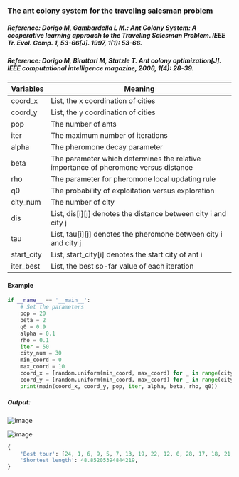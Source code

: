 ### The ant colony system for the traveling salesman problem

##### Reference: Dorigo M, Gambardella L M.: Ant Colony System: A cooperative learning approach to the Traveling Salesman Problem. IEEE Tr. Evol. Comp. 1, 53-66[J]. 1997, 1(1): 53-66.

##### Reference: Dorigo M, Birattari M, Stutzle T. Ant colony optimization[J]. IEEE computational intelligence magazine, 2006, 1(4): 28-39.

| Variables  | Meaning                                                      |
| ---------- | ------------------------------------------------------------ |
| coord_x    | List, the x coordination of cities                           |
| coord_y    | List, the y coordination of cities                           |
| pop        | The number of ants                                           |
| iter       | The maximum number of iterations                             |
| alpha      | The pheromone decay parameter                                |
| beta       | The parameter which determines the relative importance of pheromone versus distance |
| rho        | The parameter for pheromone local updating rule              |
| q0         | The probability of exploitation versus exploration           |
| city_num   | The number of city                                           |
| dis        | List, dis\[i\]\[j\] denotes the distance between city i and city j |
| tau        | List, tau\[i\]\[j\] denotes the pheromone between city i and city j |
| start_city | List, start_city[i] denotes the start city of ant i          |
| iter_best  | List, the best so-far value of each iteration                |

#### Example

```python
if __name__ == '__main__':
    # Set the parameters
    pop = 20
    beta = 2
    q0 = 0.9
    alpha = 0.1
    rho = 0.1
    iter = 50
    city_num = 30
    min_coord = 0
    max_coord = 10
    coord_x = [random.uniform(min_coord, max_coord) for _ in range(city_num)]
    coord_y = [random.uniform(min_coord, max_coord) for _ in range(city_num)]
    print(main(coord_x, coord_y, pop, iter, alpha, beta, rho, q0))
```

##### Output:

![image]([https://github.com/Xavier-MaYiMing/The-ripple-spreading-algorithm-for-the-fuzzy-multi-objective-path-optimization-problem/blob/main/FMOPOP_example.PNG](https://github.com/Xavier-MaYiMing/The-ant-colony-system-for-the-traveling-salesman-problem/blob/main/convergence%20curve.png))

![image]([https://github.com/Xavier-MaYiMing/The-ripple-spreading-algorithm-for-the-fuzzy-multi-objective-path-optimization-problem/blob/main/FMOPOP_example.PNG](https://github.com/Xavier-MaYiMing/The-ant-colony-system-for-the-traveling-salesman-problem/blob/main/result.png))

```python
{
    'Best tour': [24, 1, 6, 9, 5, 7, 13, 19, 22, 12, 0, 28, 17, 18, 21, 16, 11, 23, 3, 27, 20, 10, 25, 14, 26, 2, 15, 4, 8, 29, 24], 
    'Shortest length': 48.85205394844219,
}

```

